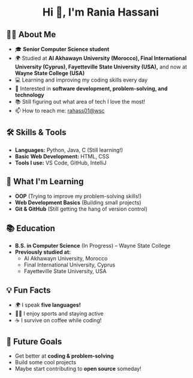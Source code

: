 <h1 align="center">Hi 👋, I'm Rania Hassani</h1> <h2>👩‍🎓 About Me</h2>
    <ul>
        <li>🎓 <strong>Senior Computer Science student</strong></li>
        <li>🌍 Studied at <strong>Al Akhawayn University (Morocco), Final International University (Cyprus), Fayetteville State University (USA),</strong> and now at <strong>Wayne State College (USA)</strong></li>
        <li>💻 Learning and improving my coding skills every day</li>
        <li>🤔 Interested in <strong>software development, problem-solving, and technology</strong></li>
        <li>📚 Still figuring out what area of tech I love the most!</li>
        <li>📫 How to reach me: <a href="mailto:rahass01@wsc.edu">rahass01@wsc</a></li>
    </ul><h2>🛠️ Skills & Tools</h2>
    <ul>
        <li><strong>Languages:</strong> Python, Java, C (Still learning!)</li>
        <li><strong>Basic Web Development:</strong> HTML, CSS</li>
        <li><strong>Tools I use:</strong> VS Code, GitHub, IntelliJ</li>
    </ul> <h2>📌 What I'm Learning</h2>
    <ul>
        <li><strong>OOP</strong> (Trying to improve my problem-solving skills!)</li>
        <li><strong>Web Development Basics</strong> (Building small projects)</li>
        <li><strong>Git & GitHub</strong> (Still getting the hang of version control)</li>
    </ul><h2>📚 Education</h2>
    <ul>
        <li><strong>B.S. in Computer Science</strong> (In Progress) – Wayne State College</li>
        <li><strong>Previously studied at:</strong>
            <ul>
                <li>Al Akhawayn University, Morocco</li>
                <li>Final International University, Cyprus</li>
                <li>Fayetteville State University, USA</li>
            </ul>
        </li>
    </ul> <h2>💡 Fun Facts</h2>
    <ul>
        <li>🌍 I speak <strong>five languages!</strong></li>
        <li>🏃‍♀️ I enjoy sports and staying active</li>
        <li>☕ I survive on coffee while coding!</li>
    </ul>
    <h2>🚀 Future Goals</h2>
    <ul>
        <li>Get better at <strong>coding & problem-solving</strong></li>
        <li>Build some cool projects</li>
        <li>Maybe start contributing to <strong>open source</strong> someday!</li>
    </ul> 
